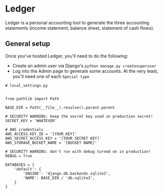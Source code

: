 # Ledger

Ledger is a personal accounting tool to generate the three accounting statements (income statement, balance sheet, statement of cash flows).

## General setup

Once you've hosted Ledger, you'll need to do the following:
* Create an admin user via Django's `python manage.py createsuperuser`
* Log into the Admin page to generate some accounts. At the very least, you'll need one of each `Special type`

```
# local_settings.py


from pathlib import Path

BASE_DIR = Path(__file__).resolve().parent.parent

# SECURITY WARNING: keep the secret key used in production secret!
SECRET_KEY = 'WHATEVER'

# AWS credentials
AWS_ACCESS_KEY_ID = '[YOUR_KEY]'
AWS_SECRET_ACCESS_KEY = '[YOUR SECRET KEY]'
AWS_STORAGE_BUCKET_NAME = '[BUCKET NAME]'

# SECURITY WARNING: don't run with debug turned on in production!
DEBUG = True

DATABASES = {
    'default': {
        'ENGINE': 'django.db.backends.sqlite3',
        'NAME': BASE_DIR / 'db.sqlite3',
    }
}
```


